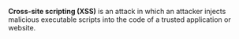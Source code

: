 **Cross-site scripting (XSS)** is an attack in which an attacker injects malicious executable scripts into the code of a trusted application or website.